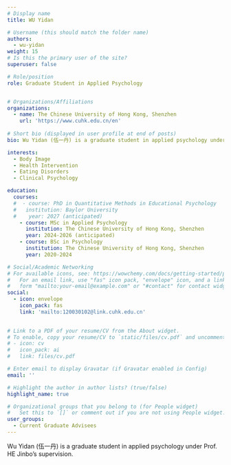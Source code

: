 ```yaml
---
# Display name
title: WU Yidan

# Username (this should match the folder name)
authors:
  - wu-yidan
weight: 15
# Is this the primary user of the site?
superuser: false

# Role/position
role: Graduate Student in Applied Psychology


# Organizations/Affiliations
organizations:
  - name: The Chinese University of Hong Kong, Shenzhen
    url: 'https://www.cuhk.edu.cn/en'
    
# Short bio (displayed in user profile at end of posts)
bio: Wu Yidan (伍一丹) is a graduate student in applied psychology under Prof. HE Jinbo’s supervision.

interests:
  - Body Image
  - Health Intervention
  - Eating Disorders
  - Clinical Psychology

education:
  courses:
  #  - course: PhD in Quantitative Methods in Educational Psychology
  #   institution: Baylor University
  #    year: 2027 (anticipated)
    - course: MSc in Applied Psychology
      institution: The Chinese University of Hong Kong, Shenzhen
      year: 2024-2026 (anticipated)
    - course: BSc in Psychology
      institution: The Chinese University of Hong Kong, Shenzhen
      year: 2020-2024

# Social/Academic Networking
# For available icons, see: https://wowchemy.com/docs/getting-started/page-builder/#icons
#   For an email link, use "fas" icon pack, "envelope" icon, and a link in the
#   form "mailto:your-email@example.com" or "#contact" for contact widget.
social:
  - icon: envelope
    icon_pack: fas
    link: 'mailto:120030102@link.cuhk.edu.cn'

    
# Link to a PDF of your resume/CV from the About widget.
# To enable, copy your resume/CV to `static/files/cv.pdf` and uncomment the lines below.
# - icon: cv
#   icon_pack: ai
#   link: files/cv.pdf

# Enter email to display Gravatar (if Gravatar enabled in Config)
email: ''

# Highlight the author in author lists? (true/false)
highlight_name: true

# Organizational groups that you belong to (for People widget)
#   Set this to `[]` or comment out if you are not using People widget.
user_groups:
  - Current Graduate Advisees
---
```

Wu Yidan (伍一丹) is a graduate student in applied psychology under Prof. HE Jinbo’s supervision.
